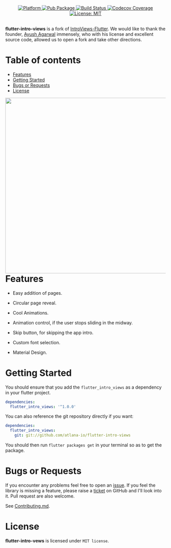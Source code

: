 <div align="center">
   <a href="https://flutter.io">
    <img src="https://img.shields.io/badge/Platform-Flutter-yellow.svg"
      alt="Platform" />
  </a>
   <a href="https://pub.dartlang.org/packages/flutter-intro-views">
    <img src="https://img.shields.io/pub/v/flutter-intro-views.svg"
      alt="Pub Package" />
  </a>
   <a href="https://travis-ci.com/atlana-io/flutter-intro-views">
    <img src="https://travis-ci.com/atlana-io/flutter-intro-views.svg?branch=master"
      alt="Build Status" />
  </a>
    <a href="https://codecov.io/gh/atlana-io/flutter-intro-views">
    <img src="https://codecov.io/gh/atlana-io/flutter-intro-views/branch/master/graph/badge.svg"
      alt="Codecov Coverage" />
  </a>
   <a href="https://opensource.org/licenses/MIT">
    <img src="https://img.shields.io/badge/License-MIT-red.svg"
      alt="License: MIT" />
  </a>
</div><br>

**flutter-intro-views** is a fork of [IntroViews-Flutter](https://github.com/aagarwal1012/IntroViews-Flutter). We would like to thank the founder, [Ayush Agarwal](https://github.com/aagarwal1012) immensely, who with his license and excellent source code, allowed us to open a fork and take other directions.

# Table of contents
  * [Features](#features)
  * [Getting Started](#getting-started)
  * [Bugs or Requests](#bugs-or-requests)
  * [License](#license)

<img src="https://github.com/atlana-io/flutter-intro-views/blob/master/display/output.gif?raw=true" align = "right" height = "550px">

# Features

- Easy addition of pages.

- Circular page reveal.

- Cool Animations.

- Animation control, if the user stops sliding in the midway.

- Skip button, for skipping the app intro.

- Custom font selection.

- Material Design.

# Getting Started

You should ensure that you add the `flutter_intro_views` as a dependency in your flutter project.

```yaml
dependencies:
  flutter_intro_views: '^1.0.0'
```

You can also reference the git repository directly if you want:

```yaml
dependencies:
  flutter_intro_views:
    git: git://github.com/atlana-io/flutter-intro-views
```

You should then run `flutter packages get` in your terminal so as to get the package.

# Bugs or Requests

If you encounter any problems feel free to open an [issue](https://github.com/atlana-io/flutter-intro-views/issues/new?template=bug_report.md). If you feel the library is missing a feature, please raise a [ticket](https://github.com/atlana-io/flutter-intro-views/issues/new?template=feature_request.md) on GitHub and I'll look into it. Pull request are also welcome.

See [Contributing.md](https://github.com/atlana-io/flutter-intro-views/blob/master/CONTRIBUTING.md).

# License

**flutter-intro-vews** is licensed under `MIT license`.